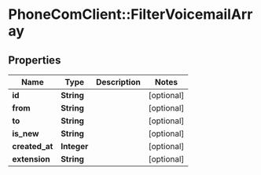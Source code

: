 # PhoneComClient::FilterVoicemailArray

## Properties
Name | Type | Description | Notes
------------ | ------------- | ------------- | -------------
**id** | **String** |  | [optional]
**from** | **String** |  | [optional]
**to** | **String** |  | [optional]
**is_new** | **String** |  | [optional]
**created_at** | **Integer** |  | [optional]
**extension** | **String** |  | [optional]


